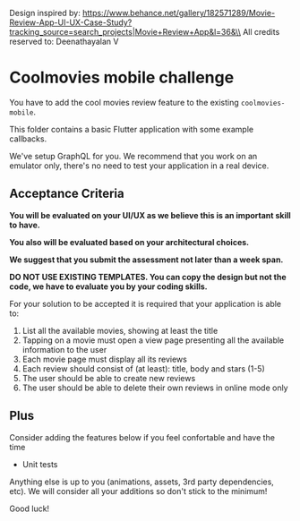Design inspired by: https://www.behance.net/gallery/182571289/Movie-Review-App-UI-UX-Case-Study?tracking_source=search_projects|Movie+Review+App&l=36&\\
All credits reserved to: Deenathayalan V


# Coolmovies mobile challenge

You have to add the cool movies review feature to the existing `coolmovies-mobile`.

This folder contains a basic Flutter application with some example callbacks.

We've setup GraphQL for you. We recommend that you work on an emulator only, there's no need to test your application in a real device.

## Acceptance Criteria

**You will be evaluated on your UI/UX as we believe this is an important skill to have.**

**You also will be evaluated based on your architectural choices.**

**We suggest that you submit the assessment not later than a week span.**

**DO NOT USE EXISTING TEMPLATES. You can copy the design but not the code, we have to evaluate you by your coding skills.**

For your solution to be accepted it is required that your application is able to:

1. List all the available movies, showing at least the title
2. Tapping on a movie must open a view page presenting all the available information to the user
3. Each movie page must display all its reviews
4. Each review should consist of (at least): title, body and stars (1-5)
5. The user should be able to create new reviews
6. The user should be able to delete their own reviews in online mode only

## Plus
Consider adding the features below if you feel confortable and have the time
- Unit tests

Anything else is up to you (animations, assets, 3rd party dependencies, etc). We will consider all your additions so don't stick to the minimum!

Good luck!
